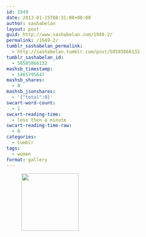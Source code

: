```yaml
---
id: 1949
date: 2013-01-15T08:31:00+00:00
author: sashabelan
layout: post
guid: http://www.sashabelan.com/1949-2/
permalink: /1949-2/
tumblr_sashabelan_permalink:
  - http://sashabelan.tumblr.com/post/50585866132
tumblr_sashabelan_id:
  - 50585866132
mashsb_timestamp:
  - 1465795647
mashsb_shares:
  - 0
mashsb_jsonshares:
  - '{"total":0}'
swcart-word-count:
  - 1
swcart-reading-time:
  - less then a minute
swcart-reading-time-raw:
  - 0
categories:
  - tumblr
tags:
  - women
format: gallery
---
```

<div id='gallery-222' class='gallery galleryid-1949 gallery-columns-3 gallery-size-thumbnail'>
  <figure class='gallery-item'> 
  
  <div class='gallery-icon landscape'>
    <a href='http://www.sashabelan.ru/1949-2/attachment/1950/'><img width="150" height="150" src="http://www.sashabelan.ru/wp-content/uploads/2013/01/tumblr_mmwikvFZIT1qarj97o1_500-150x150.jpg" class="attachment-thumbnail size-thumbnail" alt="" /></a>
  </div></figure>
</div>